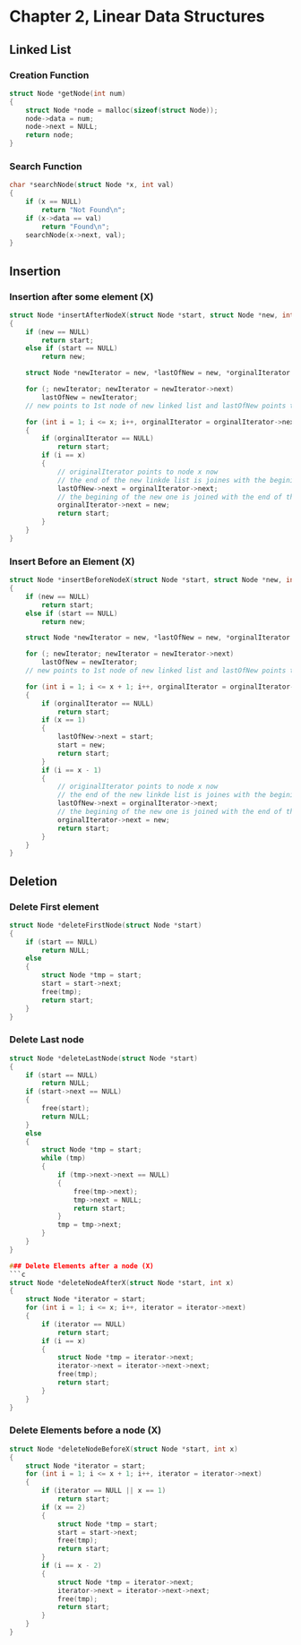 # Chapter 2, Linear Data Structures

## Linked List

### Creation Function
```c
struct Node *getNode(int num)
{
    struct Node *node = malloc(sizeof(struct Node));
    node->data = num;
    node->next = NULL;
    return node;
}
```

### Search Function
```c
char *searchNode(struct Node *x, int val)
{
    if (x == NULL)
        return "Not Found\n";
    if (x->data == val)
        return "Found\n";
    searchNode(x->next, val);
}
```

## Insertion
### Insertion after some element (X)
```c
struct Node *insertAfterNodeX(struct Node *start, struct Node *new, int x)
{
    if (new == NULL)
        return start;
    else if (start == NULL)
        return new;

    struct Node *newIterator = new, *lastOfNew = new, *orginalIterator = start;

    for (; newIterator; newIterator = newIterator->next)
        lastOfNew = newIterator;
    // new points to 1st node of new linked list and lastOfNew points to the last node of the new linked list

    for (int i = 1; i <= x; i++, orginalIterator = orginalIterator->next)
    {
        if (orginalIterator == NULL)
            return start;
        if (i == x)
        {
            // originalIterator points to node x now
            // the end of the new linkde list is joines with the begining of the 2nd part of the original one
            lastOfNew->next = orginalIterator->next;
            // the begining of the new one is joined with the end of the 1st part of the original
            orginalIterator->next = new;
            return start;
        }
    }
}
```

### Insert Before an Element (X)
```c
struct Node *insertBeforeNodeX(struct Node *start, struct Node *new, int x)
{
    if (new == NULL)
        return start;
    else if (start == NULL)
        return new;

    struct Node *newIterator = new, *lastOfNew = new, *orginalIterator = start;

    for (; newIterator; newIterator = newIterator->next)
        lastOfNew = newIterator;
    // new points to 1st node of new linked list and lastOfNew points to the last node of the new linked list

    for (int i = 1; i <= x + 1; i++, orginalIterator = orginalIterator->next)
    {
        if (orginalIterator == NULL)
            return start;
        if (x == 1)
        {
            lastOfNew->next = start;
            start = new;
            return start;
        }
        if (i == x - 1)
        {
            // originalIterator points to node x now
            // the end of the new linkde list is joines with the begining of the 2nd part of the original one
            lastOfNew->next = orginalIterator->next;
            // the begining of the new one is joined with the end of the 1st part of the original
            orginalIterator->next = new;
            return start;
        }
    }
}
```

## Deletion
### Delete First element
```c
struct Node *deleteFirstNode(struct Node *start)
{
    if (start == NULL)
        return NULL;
    else
    {
        struct Node *tmp = start;
        start = start->next;
        free(tmp);
        return start;
    }
}
```

### Delete Last node
```c
struct Node *deleteLastNode(struct Node *start)
{
    if (start == NULL)
        return NULL;
    if (start->next == NULL)
    {
        free(start);
        return NULL;
    }
    else
    {
        struct Node *tmp = start;
        while (tmp)
        {
            if (tmp->next->next == NULL)
            {
                free(tmp->next);
                tmp->next = NULL;
                return start;
            }
            tmp = tmp->next;
        }
    }
}

### Delete Elements after a node (X)
```c
struct Node *deleteNodeAfterX(struct Node *start, int x)
{
    struct Node *iterator = start;
    for (int i = 1; i <= x; i++, iterator = iterator->next)
    {
        if (iterator == NULL)
            return start;
        if (i == x)
        {
            struct Node *tmp = iterator->next;
            iterator->next = iterator->next->next;
            free(tmp);
            return start;
        }
    }
}
```
### Delete Elements before a node (X)
```c
struct Node *deleteNodeBeforeX(struct Node *start, int x)
{
    struct Node *iterator = start;
    for (int i = 1; i <= x + 1; i++, iterator = iterator->next)
    {
        if (iterator == NULL || x == 1)
            return start;
        if (x == 2)
        {
            struct Node *tmp = start;
            start = start->next;
            free(tmp);
            return start;
        }
        if (i == x - 2)
        {
            struct Node *tmp = iterator->next;
            iterator->next = iterator->next->next;
            free(tmp);
            return start;
        }
    }
}
```
